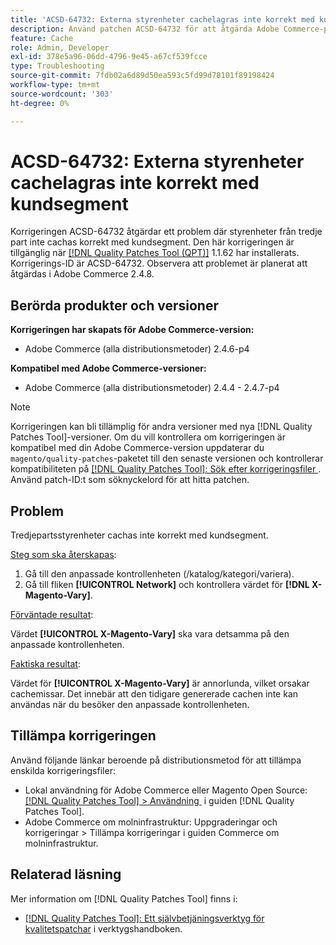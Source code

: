 ```yaml
---
title: 'ACSD-64732: Externa styrenheter cachelagras inte korrekt med kundsegment'
description: Använd patchen ACSD-64732 för att åtgärda Adobe Commerce-problemet där externa styrenheter inte cachas korrekt med kundsegment.
feature: Cache
role: Admin, Developer
exl-id: 378e5a96-06dd-4796-9e45-a67cf539fcce
type: Troubleshooting
source-git-commit: 7fdb02a6d89d50ea593c5fd99d78101f89198424
workflow-type: tm+mt
source-wordcount: '303'
ht-degree: 0%

---
```


# ACSD-64732: Externa styrenheter cachelagras inte korrekt med kundsegment

Korrigeringen ACSD-64732 åtgärdar ett problem där styrenheter från tredje part inte cachas korrekt med kundsegment. Den här korrigeringen är tillgänglig när [[!DNL Quality Patches Tool (QPT)]](/help/tools/quality-patches-tool/quality-patches-tool-to-self-serve-quality-patches.md) 1.1.62 har installerats. Korrigerings-ID är ACSD-64732. Observera att problemet är planerat att åtgärdas i Adobe Commerce 2.4.8.

## Berörda produkter och versioner

**Korrigeringen har skapats för Adobe Commerce-version:**

* Adobe Commerce (alla distributionsmetoder) 2.4.6-p4

**Kompatibel med Adobe Commerce-versioner:**

* Adobe Commerce (alla distributionsmetoder) 2.4.4 - 2.4.7-p4

>[!NOTE]
>
>Korrigeringen kan bli tillämplig för andra versioner med nya [!DNL Quality Patches Tool]-versioner. Om du vill kontrollera om korrigeringen är kompatibel med din Adobe Commerce-version uppdaterar du `magento/quality-patches`-paketet till den senaste versionen och kontrollerar kompatibiliteten på [[!DNL Quality Patches Tool]: Sök efter korrigeringsfiler &#x200B;](https://experienceleague.adobe.com/tools/commerce-quality-patches/index.html?lang=sv-SE). Använd patch-ID:t som söknyckelord för att hitta patchen.

## Problem

Tredjepartsstyrenheter cachas inte korrekt med kundsegment.

<u>Steg som ska återskapas</u>:

1. Gå till den anpassade kontrollenheten (/katalog/kategori/variera).
1. Gå till fliken **[!UICONTROL Network]** och kontrollera värdet för **[!DNL X-Magento-Vary]**.

<u>Förväntade resultat</u>:

Värdet **[!UICONTROL X-Magento-Vary]** ska vara detsamma på den anpassade kontrollenheten.

<u>Faktiska resultat</u>:

Värdet för **[!UICONTROL X-Magento-Vary]** är annorlunda, vilket orsakar cachemissar. Det innebär att den tidigare genererade cachen inte kan användas när du besöker den anpassade kontrollenheten.

## Tillämpa korrigeringen

Använd följande länkar beroende på distributionsmetod för att tillämpa enskilda korrigeringsfiler:

* Lokal användning för Adobe Commerce eller Magento Open Source: [[!DNL Quality Patches Tool] > Användning &#x200B;](/help/tools/quality-patches-tool/usage.md) i guiden [!DNL Quality Patches Tool].
* Adobe Commerce om molninfrastruktur: Uppgraderingar och korrigeringar > Tillämpa korrigeringar i guiden Commerce om molninfrastruktur.

## Relaterad läsning

Mer information om [!DNL Quality Patches Tool] finns i:

* [[!DNL Quality Patches Tool]: Ett självbetjäningsverktyg för kvalitetspatchar](/help/tools/quality-patches-tool/quality-patches-tool-to-self-serve-quality-patches.md) i verktygshandboken.
